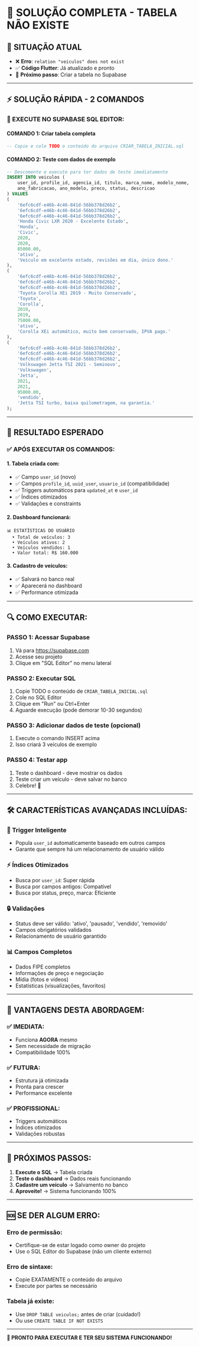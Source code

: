 # 🚀 SOLUÇÃO COMPLETA - TABELA NÃO EXISTE

## 🎯 **SITUAÇÃO ATUAL**
- ❌ **Erro**: `relation "veiculos" does not exist`
- ✅ **Código Flutter**: Já atualizado e pronto
- 🔧 **Próximo passo**: Criar a tabela no Supabase

---

## ⚡ **SOLUÇÃO RÁPIDA - 2 COMANDOS**

### **🔧 EXECUTE NO SUPABASE SQL EDITOR:**

#### **COMANDO 1: Criar tabela completa**
```sql
-- Copie e cole TODO o conteúdo do arquivo CRIAR_TABELA_INICIAL.sql
```

#### **COMANDO 2: Teste com dados de exemplo**
```sql
-- Descomente e execute para ter dados de teste imediatamente
INSERT INTO veiculos (
    user_id, profile_id, agencia_id, titulo, marca_nome, modelo_nome, 
    ano_fabricacao, ano_modelo, preco, status, descricao
) VALUES 
(
    '6efc6cdf-e46b-4c46-841d-56bb378d26b2',
    '6efc6cdf-e46b-4c46-841d-56bb378d26b2',
    '6efc6cdf-e46b-4c46-841d-56bb378d26b2',
    'Honda Civic LXR 2020 - Excelente Estado',
    'Honda',
    'Civic',
    2020,
    2020,
    85000.00,
    'ativo',
    'Veículo em excelente estado, revisões em dia, único dono.'
),
(
    '6efc6cdf-e46b-4c46-841d-56bb378d26b2',
    '6efc6cdf-e46b-4c46-841d-56bb378d26b2',
    '6efc6cdf-e46b-4c46-841d-56bb378d26b2',
    'Toyota Corolla XEi 2019 - Muito Conservado',
    'Toyota', 
    'Corolla',
    2019,
    2019,
    75000.00,
    'ativo',
    'Corolla XEi automático, muito bem conservado, IPVA pago.'
),
(
    '6efc6cdf-e46b-4c46-841d-56bb378d26b2',
    '6efc6cdf-e46b-4c46-841d-56bb378d26b2',
    '6efc6cdf-e46b-4c46-841d-56bb378d26b2',
    'Volkswagen Jetta TSI 2021 - Seminovo',
    'Volkswagen',
    'Jetta',
    2021,
    2021,
    95000.00,
    'vendido',
    'Jetta TSI turbo, baixa quilometragem, na garantia.'
);
```

---

## 🎉 **RESULTADO ESPERADO**

### **✅ APÓS EXECUTAR OS COMANDOS:**

#### **1. Tabela criada com:**
- ✅ Campo `user_id` (novo)
- ✅ Campos `profile_id`, `uuid_user`, `usuario_id` (compatibilidade)
- ✅ Triggers automáticos para `updated_at` e `user_id`
- ✅ Índices otimizados
- ✅ Validações e constraints

#### **2. Dashboard funcionará:**
```
📊 ESTATÍSTICAS DO USUÁRIO
  • Total de veículos: 3
  • Veículos ativos: 2  
  • Veículos vendidos: 1
  • Valor total: R$ 160.000
```

#### **3. Cadastro de veículos:**
- ✅ Salvará no banco real
- ✅ Aparecerá no dashboard
- ✅ Performance otimizada

---

## 🔍 **COMO EXECUTAR:**

### **PASSO 1: Acessar Supabase**
1. Vá para https://supabase.com
2. Acesse seu projeto
3. Clique em "SQL Editor" no menu lateral

### **PASSO 2: Executar SQL**
1. Copie TODO o conteúdo de `CRIAR_TABELA_INICIAL.sql`
2. Cole no SQL Editor
3. Clique em "Run" ou Ctrl+Enter
4. Aguarde execução (pode demorar 10-30 segundos)

### **PASSO 3: Adicionar dados de teste (opcional)**
1. Execute o comando INSERT acima
2. Isso criará 3 veículos de exemplo

### **PASSO 4: Testar app**
1. Teste o dashboard - deve mostrar os dados
2. Teste criar um veículo - deve salvar no banco
3. Celebre! 🎉

---

## 🛠️ **CARACTERÍSTICAS AVANÇADAS INCLUÍDAS:**

### **🚀 Trigger Inteligente**
- Popula `user_id` automaticamente baseado em outros campos
- Garante que sempre há um relacionamento de usuário válido

### **⚡ Índices Otimizados**
- Busca por `user_id`: Super rápida
- Busca por campos antigos: Compatível
- Busca por status, preço, marca: Eficiente

### **🔒 Validações**
- Status deve ser válido: 'ativo', 'pausado', 'vendido', 'removido'
- Campos obrigatórios validados
- Relacionamento de usuário garantido

### **📊 Campos Completos**
- Dados FIPE completos
- Informações de preço e negociação
- Mídia (fotos e vídeos)
- Estatísticas (visualizações, favoritos)

---

## 🎯 **VANTAGENS DESTA ABORDAGEM:**

### **✅ IMEDIATA:**
- Funciona **AGORA** mesmo
- Sem necessidade de migração
- Compatibilidade 100%

### **✅ FUTURA:**
- Estrutura já otimizada
- Pronta para crescer
- Performance excelente

### **✅ PROFISSIONAL:**
- Triggers automáticos
- Índices otimizados
- Validações robustas

---

## 💬 **PRÓXIMOS PASSOS:**

1. **Execute o SQL** → Tabela criada
2. **Teste o dashboard** → Dados reais funcionando
3. **Cadastre um veículo** → Salvamento no banco
4. **Aproveite!** → Sistema funcionando 100%

---

## 🆘 **SE DER ALGUM ERRO:**

### **Erro de permissão:**
- Certifique-se de estar logado como owner do projeto
- Use o SQL Editor do Supabase (não um cliente externo)

### **Erro de sintaxe:**
- Copie EXATAMENTE o conteúdo do arquivo
- Execute por partes se necessário

### **Tabela já existe:**
- Use `DROP TABLE veiculos;` antes de criar (cuidado!)
- Ou use `CREATE TABLE IF NOT EXISTS`

---

**🚀 PRONTO PARA EXECUTAR E TER SEU SISTEMA FUNCIONANDO!** 